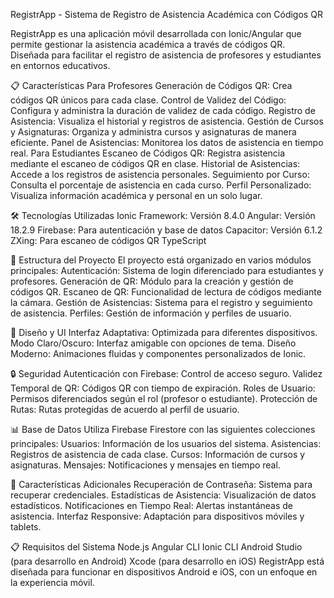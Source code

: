 RegistrApp - Sistema de Registro de Asistencia Académica con Códigos QR

RegistrApp es una aplicación móvil desarrollada con Ionic/Angular que permite gestionar la asistencia académica a través de códigos QR. Diseñada para facilitar el registro de asistencia de profesores y estudiantes en entornos educativos.

📋 Características
Para Profesores
Generación de Códigos QR: Crea códigos QR únicos para cada clase.
Control de Validez del Código: Configura y administra la duración de validez de cada código.
Registro de Asistencia: Visualiza el historial y registros de asistencia.
Gestión de Cursos y Asignaturas: Organiza y administra cursos y asignaturas de manera eficiente.
Panel de Asistencias: Monitorea los datos de asistencia en tiempo real.
Para Estudiantes
Escaneo de Códigos QR: Registra asistencia mediante el escaneo de códigos QR en clase.
Historial de Asistencias: Accede a los registros de asistencia personales.
Seguimiento por Curso: Consulta el porcentaje de asistencia en cada curso.
Perfil Personalizado: Visualiza información académica y personal en un solo lugar.

🛠️ Tecnologías Utilizadas
Ionic Framework: Versión 8.4.0
Angular: Versión 18.2.9
Firebase: Para autenticación y base de datos
Capacitor: Versión 6.1.2
ZXing: Para escaneo de códigos QR
TypeScript

📂 Estructura del Proyecto
El proyecto está organizado en varios módulos principales:
Autenticación: Sistema de login diferenciado para estudiantes y profesores.
Generación de QR: Módulo para la creación y gestión de códigos QR.
Escaneo de QR: Funcionalidad de lectura de códigos mediante la cámara.
Gestión de Asistencias: Sistema para el registro y seguimiento de asistencia.
Perfiles: Gestión de información y perfiles de usuario.

🎨 Diseño y UI
Interfaz Adaptativa: Optimizada para diferentes dispositivos.
Modo Claro/Oscuro: Interfaz amigable con opciones de tema.
Diseño Moderno: Animaciones fluidas y componentes personalizados de Ionic.

🔒 Seguridad
Autenticación con Firebase: Control de acceso seguro.
Validez Temporal de QR: Códigos QR con tiempo de expiración.
Roles de Usuario: Permisos diferenciados según el rol (profesor o estudiante).
Protección de Rutas: Rutas protegidas de acuerdo al perfil de usuario.

📊 Base de Datos
Utiliza Firebase Firestore con las siguientes colecciones principales:
Usuarios: Información de los usuarios del sistema.
Asistencias: Registros de asistencia de cada clase.
Cursos: Información de cursos y asignaturas.
Mensajes: Notificaciones y mensajes en tiempo real.

🚀 Características Adicionales
Recuperación de Contraseña: Sistema para recuperar credenciales.
Estadísticas de Asistencia: Visualización de datos estadísticos.
Notificaciones en Tiempo Real: Alertas instantáneas de asistencia.
Interfaz Responsive: Adaptación para dispositivos móviles y tablets.

📋 Requisitos del Sistema
Node.js
Angular CLI
Ionic CLI
Android Studio (para desarrollo en Android)
Xcode (para desarrollo en iOS)
RegistrApp está diseñada para funcionar en dispositivos Android e iOS, con un enfoque en la experiencia móvil.
